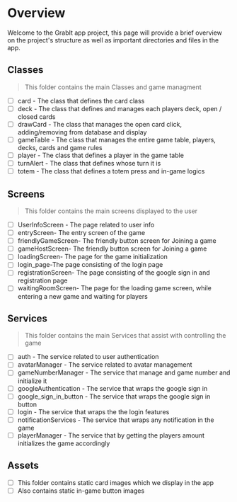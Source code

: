 
# Overview
 
Welcome to the GrabIt app project,
this page will provide a brief overview on
the project's structure as well as
important directories and files in the app.

## Classes
> This folder contains the main Classes and game managment

* [ ] card - The class that defines the card class
* [ ] deck - The class that defines and manages each players deck, open / closed cards
* [ ] drawCard - The class that manages the open card click, adding/removing from database and display
* [ ] gameTable - The class that manages the entire game table, players, decks, cards and game rules
* [ ] player - The class that defines a player in the game table
* [ ] turnAlert - The class that defines whose turn it is
* [ ] totem - The class that defines a totem press and in-game logics

## Screens

> This folder contains the main screens displayed to the user

* [ ] UserInfoScreen - The page related to user info
* [ ] entryScreen- The entry screen of the game
* [ ] friendlyGameScreen- The friendly button screen for Joining a game 
* [ ] gameHostScreen- The friendly button screen for Joining a game 
* [ ] loadingScreen- The page for the game initialization
* [ ] login_page-The page consisting of the login page
* [ ] registrationScreen- The page consisting of the google sign in and registration page
* [ ] waitingRoomScreen- The page for the loading game screen, while entering a new game and waiting for players

## Services

> This folder contains the main Services that assist with controlling the game

* [ ] auth - The service related to user authentication 
* [ ] avatarManager - The service related to avatar management
* [ ] gameNumberManager - The service that manage and game number and initialize it
* [ ] googleAuthentication - The service that wraps the google sign in
* [ ] google_sign_in_button - The service that wraps the google sign in button
* [ ] login - The service that wraps the the login features
* [ ] notificationServices - The service that wraps any notification in the game
* [ ] playerManager - The service that by getting the players amount initializes the game accordingly

## Assets

* [ ] This folder contains static card images which we display in the app
* [ ] Also contains static in-game button images 
